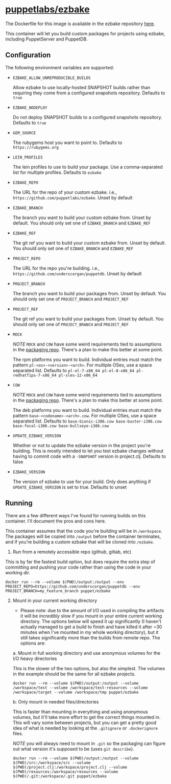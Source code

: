 # [puppetlabs/ezbake](https://github.com/puppetlabs/ezbake)

The Dockerfile for this image is available in the ezbake repository [here][1].

This container will let you build custom packages for projects using ezbake,
including PuppetServer and PuppetDB.

## Configuration

The following environment variables are supported:

- `EZBAKE_ALLOW_UNREPRODUCIBLE_BUILDS`

  Allow ezbake to use locally-hosted SNAPSHOT builds rather than requiring
  they come from a configured snapshots repository. Defaults to `true`

- `EZBAKE_NODEPLOY`

  Do not deploy SNAPSHOT builds to a configured snapshots repository. Defaults
  to `true`

- `GEM_SOURCE`

  The rubygems host you want to point to. Defaults to `https://rubygems.org`

- `LEIN_PROFILES`

  The lein profiles to use to build your package. Use a comma-separated list for multiple
  profiles. Defaults to `ezbake`

- `EZBAKE_REPO`

  The URL for the repo of your custom ezbake. i.e., `https://github.com/puppetlabs/ezbake`.
  Unset by default

- `EZBAKE_BRANCH`

  The branch you want to build your custom ezbake from. Unset by default. You should only
  set one of `EZBAKE_BRANCH` and `EZBAKE_REF`

- `EZBAKE_REF`

  The git ref you want to build your custom ezbake from. Unset by default. You should only
  set one of `EZBAKE_BRANCH` and `EZBAKE_REF`

- `PROJECT_REPO`

  The URL for the repo you're building. i.e., `https://github.com/underscorgan/puppetdb`.
  Unset by default

- `PROJECT_BRANCH`

  The branch you want to build your packages from. Unset by default. You should only set
  one of `PROJECT_BRANCH` and `PROJECT_REF`

- `PROJECT_REF`

  The git ref you want to build your packages from. Unset by default. You should only set
  one of `PROJECT_BRANCH` and `PROJECT_REF`

- `MOCK`

  *NOTE* `MOCK` and `COW` have some weird requirements tied to assumptions in the [packaging repo](https://github.com/puppetlabs/packaging). There's a plan to make this better at some point.

  The rpm platforms you want to build. Individual entries must match the pattern
  `pl-<os>-<version>-<arch>`. For multiple OSes, use a space separated list. Defaults to
  `pl-el-7-x86_64 pl-el-8-x86_64 pl-redhatfips-7-x86_64 pl-sles-12-x86_64`

- `COW`

  *NOTE* `MOCK` and `COW` have some weird requirements tied to assumptions in the [packaging repo](https://github.com/puppetlabs/packaging). There's a plan to make this better at some point.

  The deb platforms you want to build. Individual entries must match the pattern
  `base-<codename>-<arch>.cow`. For multiple OSes, use a space separated list. Defaults to 
  `base-bionic-i386.cow base-buster-i386.cow base-focal-i386.cow base-bullseye-i386.cow`

- `UPDATE_EZBAKE_VERSION`

  Whether or not to update the ezbake version in the project you're building. This is
  mostly intended to let you test ezbake changes without having to commit code with a `-SNAPSHOT`
  version in project.clj. Defaults to false

- `EZBAKE_VERSION`

  The version of ezbake to use for your build. Only does anything if `UPDATE_EZBAKE_VERSION`
  is set to true. Defaults to unset


## Running

There are a few different ways I've found for running builds on this container. I'll document
the pros and cons here.

This container assumes that the code you're building will be in `/workspace`. The packages
will be copied into `/output` before the container terminates, and if you're building a
custom ezbake that will be cloned into `/ezbake`.

1. Run from a remotely accessible repo (github, gitlab, etc)

This is by far the fastest build option, but does require the extra step of committing and pushing your code
rather than using the code in your working dir.

```
docker run --rm --volume $(PWD)/output:/output --env PROJECT_REPO=https://github.com/underscorgan/puppetdb --env PROJECT_BRANCH=my_feature_branch puppet/ezbake
```

2. Mount in your current working directory

    * Please note: due to the amount of I/O used in compiling the artifacts it will be _incredibly_ slow if you
mount in your entire current working directory. The options below will speed it up significantly (I haven't
actually managed to get a build to finish and have killed it after ~30 minutes when I've mounted in my whole
working directory), but it still takes significantly more than the builds from remote repo. The options are:

    a. Mount in full working directory and use anonymous volumes for the I/O heavy directories

    This is the slower of the two options, but also the simplest. The volumes in the example should be the
    same for all ezbake projects.

    ```
    docker run --rm --volume $(PWD)/output:/output --volume /workspace/test --volume /workspace/test-resources --volume /workspace/target --volume /workspace/tmp puppet/ezbake
    ```
    
    b. Only mount in needed files/directories

    This is faster than mounting in everything and using anonymous volumes, but it'll take more effort
    to get the correct things mounted in. This will vary some between projects, but you can get a pretty
    good idea of what is needed by looking at the `.gitignore` or `.dockerignore` files.

    *NOTE* you will always need to mount in `.git` so the packaging can figure out what version it's supposed
    to be (uses `git describe`).

    ```
    docker run --rm --volume $(PWD)/output:/output --volume $(PWD)/src:/workspace/src --volume $(PWD)/project.clj:/workspace/project.clj --volume $(PWD)/resources:/workspace/resources --volume $(PWD)/.git:/workspace/.git puppet/ezbake
    ```

[1]: https://github.com/puppetlabs/ezbake/blob/main/docker/ezbake/Dockerfile
